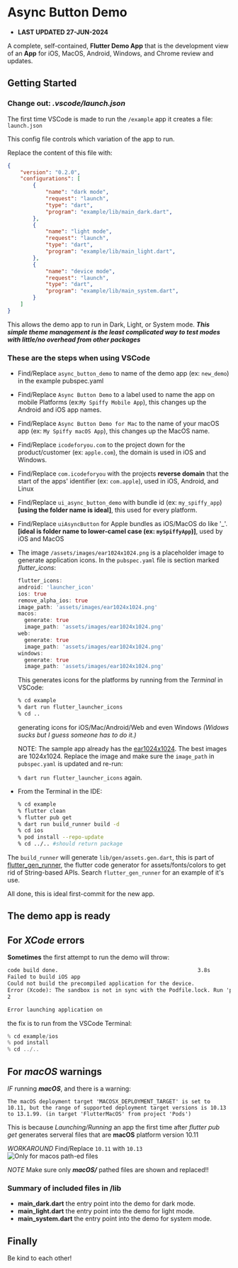 # Async Button Demo

- **LAST UPDATED 27-JUN-2024**

A complete, self-contained, **Flutter Demo App** that is the development view of an **App** for iOS, MacOS, Android, Windows, and Chrome review and updates.

## Getting Started

### Change out: *.vscode/launch.json*

The first time VSCode is made to run the ```/example``` app it creates a file: ```launch.json```

This config file controls which variation of the app to run.

Replace the content of this file with:

```json
{
    "version": "0.2.0",
    "configurations": [
        {
            "name": "dark mode",
            "request": "launch",
            "type": "dart",
            "program": "example/lib/main_dark.dart",
        },
        {
            "name": "light mode",
            "request": "launch",
            "type": "dart",
            "program": "example/lib/main_light.dart",
        },
        {
            "name": "device mode",
            "request": "launch",
            "type": "dart",
            "program": "example/lib/main_system.dart",
        }
    ]
}
```

This allows the demo app to run in Dark, Light, or System mode. ***This simple theme management is the least complicated way to test modes with little/no overhead from other packages***

### These are the steps when using VSCode

- Find/Replace `async_button_demo` to name of the demo app (ex: `new_demo`) in the example pubspec.yaml
- Find/Replace `Async Button Demo` to a label used to name the app on mobile Platforms (ex:`My Spiffy Mobile App`), this changes up the Android and iOS app names.
- Find/Replace `Async Button Demo for Mac` to the name of your macOS app (ex: `My Spiffy macOS App`), this changes up the MacOS name.
- Find/Replace `icodeforyou.com` to the project down for the product/customer (ex: `apple.com`), the domain is used in iOS and Windows.
- Find/Replace `com.icodeforyou` with the projects **reverse domain** that the start of the apps' identifier (ex: `com.apple`), used in iOS, Android, and Linux
- Find/Replace `ui_async_button_demo` with bundle id (ex: `my_spiffy_app`) **[using the folder name is ideal]**, this used for every platform.
- Find/Replace `uiAsyncButton` for Apple bundles as iOS/MacOS do like '_'. **[ideal is folder name to lower-camel case (ex: `mySpiffyApp`)]**, used by iOS and MacOS

- The image `/assets/images/ear1024x1024.png` is a placeholder image to generate application icons. In the `pubspec.yaml` file is section marked *flutter_icons*:

  ```dart
  flutter_icons:
  android: 'launcher_icon'
  ios: true
  remove_alpha_ios: true
  image_path: 'assets/images/ear1024x1024.png'
  macos:
    generate: true
    image_path: 'assets/images/ear1024x1024.png'
  web:
    generate: true
    image_path: 'assets/images/ear1024x1024.png'
  windows:
    generate: true
    image_path: 'assets/images/ear1024x1024.png'

  ```

  This generates icons for the platforms by running from the *Terminal* in VSCode:

  ```sh
  % cd example
  % dart run flutter_launcher_icons
  % cd ..
  ```

  generating icons for iOS/Mac/Android/Web and even Windows *(Widows sucks but I guess someone has to do it.)*

  NOTE: The sample app already has the [ear1024x1024](assets/images/ear1024x1024.png). The best images are 1024x1024. Replace the image and make sure the `image_path` in `pubspec.yaml` is updated and re-run:

  `% dart run flutter_launcher_icons` again.

- From the Terminal in the IDE:

  ```sh
  % cd example
  % flutter clean
  % flutter pub get
  % dart run build_runner build -d
  % cd ios
  % pod install --repo-update
  % cd ../.. #should return package
  ```

The `build_runner` will generate `lib/gen/assets.gen.dart`, this is part of [flutter_gen_runner](https://pub.dev/packages/flutter_gen_runner), the flutter code generator for assets/fonts/colors to get rid of String-based APIs. Search `flutter_gen_runner` for an example of it's use.

All done, this is ideal first-commit for the new app.

## The demo app is ready

## For ***XCode*** errors

**Sometimes** the first attempt to run the demo will throw:

```md
code build done.                                            3.8s
Failed to build iOS app
Could not build the precompiled application for the device.
Error (Xcode): The sandbox is not in sync with the Podfile.lock. Run 'pod install' or update your CocoaPods installation.
2

Error launching application on 
```

the fix is to run from the VSCode Terminal:

```dart
% cd example/ios
% pod install
% cd ../..
```

## For ***macOS*** warnings

*IF* running ***macOS***, and there is a warning:

`The macOS deployment target 'MACOSX_DEPLOYMENT_TARGET' is set to 10.11, but the range of supported deployment target versions is 10.13 to 13.1.99. (in target 'FlutterMacOS' from project 'Pods')`

This is because *Launching/Running* an app the first time after *flutter pub get* generates serveral files that are **macOS** platform version 10.11

*WORKAROUND* Find/Replace `10.11` with `10.13` ![Only for macos path-ed files](/README/mac_os_deployment_target_workaround.png)

*NOTE* Make sure only ***macOS/*** pathed files are shown and replaced!!

### Summary of included files in /lib

- **main_dark.dart** the entry point into the demo for dark mode.
- **main_light.dart** the entry point into the demo for light mode.
- **main_system.dart** the entry point into the demo for system mode.

## Finally

Be kind to each other!
